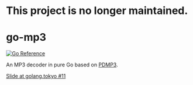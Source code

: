 # This project is no longer maintained.

# go-mp3

[![Go Reference](https://pkg.go.dev/badge/github.com/hajimehoshi/go-mp3.svg)](https://pkg.go.dev/github.com/hajimehoshi/go-mp3) 

An MP3 decoder in pure Go based on [PDMP3](https://github.com/technosaurus/PDMP3).

[Slide at golang.tokyo #11](https://docs.google.com/presentation/d/e/2PACX-1vTTXf-LWNRvMVGQ7GI4Wh8EKohot_9CMtlF4dswpYGpuYKOek5NeNP-_QZnNcRFZp9Cwm0pCcykjqDN/pub?start=false&loop=false&delayms=3000)
